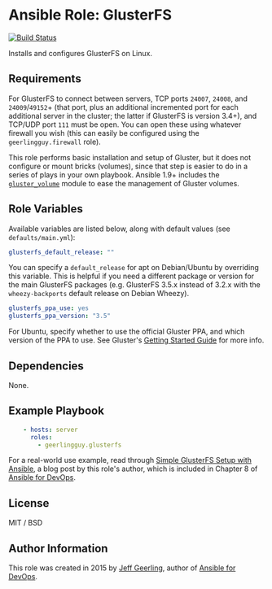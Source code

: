 # Ansible Role: GlusterFS

[![Build Status](https://travis-ci.org/geerlingguy/ansible-role-glusterfs.svg?branch=master)](https://travis-ci.org/geerlingguy/ansible-role-glusterfs)

Installs and configures GlusterFS on Linux.

## Requirements

For GlusterFS to connect between servers, TCP ports `24007`, `24008`, and `24009`/`49152`+ (that port, plus an additional incremented port for each additional server in the cluster; the latter if GlusterFS is version 3.4+), and TCP/UDP port `111` must be open. You can open these using whatever firewall you wish (this can easily be configured using the `geerlingguy.firewall` role).

This role performs basic installation and setup of Gluster, but it does not configure or mount bricks (volumes), since that step is easier to do in a series of plays in your own playbook. Ansible 1.9+ includes the [`gluster_volume`](https://docs.ansible.com/ansible/latest/collections/gluster/gluster/gluster_volume_module.html) module to ease the management of Gluster volumes.

## Role Variables

Available variables are listed below, along with default values (see `defaults/main.yml`):

```yaml
glusterfs_default_release: ""
```

You can specify a `default_release` for apt on Debian/Ubuntu by overriding this variable. This is helpful if you need a different package or version for the main GlusterFS packages (e.g. GlusterFS 3.5.x instead of 3.2.x with the `wheezy-backports` default release on Debian Wheezy).

```yaml
glusterfs_ppa_use: yes
glusterfs_ppa_version: "3.5"
```

For Ubuntu, specify whether to use the official Gluster PPA, and which version of the PPA to use. See Gluster's [Getting Started Guide](https://docs.gluster.org/en/latest/Quick-Start-Guide/Quickstart/) for more info.

## Dependencies

None.

## Example Playbook

```yaml
    - hosts: server
      roles:
        - geerlingguy.glusterfs
```

For a real-world use example, read through [Simple GlusterFS Setup with Ansible](http://www.jeffgeerling.com/blog/simple-glusterfs-setup-ansible), a blog post by this role's author, which is included in Chapter 8 of [Ansible for DevOps](https://www.ansiblefordevops.com/).

## License

MIT / BSD

## Author Information

This role was created in 2015 by [Jeff Geerling](http://www.jeffgeerling.com/), author of [Ansible for DevOps](https://www.ansiblefordevops.com/).
